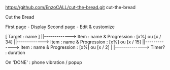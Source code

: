https://github.com/EnzoCALL/cut-the-bread.git
cut-the-bread

Cut the Bread

First page  - Display
Second page - Edit & customize

[ Target : name ]
       ||-------------> Item : name & Progression : [x%] ou [x / 34]
       ||-------------> Item : name & Progression : [x%] ou [x / 15]
       ||-------------> Item : name & Progression : [x%] ou [x / 2]
       |
       |--------------> Timer? : duration


On 'DONE' : phone vibration / popup

